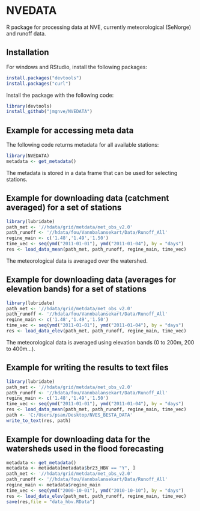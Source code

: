 # NVEDATA

R package for processing data at NVE, currently meteorological (SeNorge) and runoff data.

## Installation

For windows and RStudio, install the following packages:

```R
install.packages("devtools")
install.packages("curl")
```

Install the package with the following code:

```R
library(devtools)
install_github("jmgnve/NVEDATA")
```

## Example for accessing meta data

The following code returns metadata for all available stations:

```R
library(NVEDATA)
metadata <- get_metadata()
```

The metadata is stored in a data frame that can be used for selecting stations.

## Example for downloading data (catchment averaged) for a set of stations

```R
library(lubridate)
path_met <- '//hdata/grid/metdata/met_obs_v2.0'
path_runoff <- '//hdata/fou/Vannbalansekart/Data/Runoff_All'
regine_main <- c('1.48','1.49','1.50')
time_vec <- seq(ymd("2011-01-01"), ymd("2011-01-04"), by = "days")
res <- load_data_mean(path_met, path_runoff, regine_main, time_vec)
```
The meteorological data is averaged over the watershed.

## Example for downloading data (averages for elevation bands) for a set of stations

```R
library(lubridate)
path_met <- '//hdata/grid/metdata/met_obs_v2.0'
path_runoff <- '//hdata/fou/Vannbalansekart/Data/Runoff_All'
regine_main <- c('1.48','1.49','1.50')
time_vec <- seq(ymd("2011-01-01"), ymd("2011-01-04"), by = "days")
res <- load_data_elev(path_met, path_runoff, regine_main, time_vec)
```
The meteorological data is averaged using elevation bands (0 to 200m, 200 to 400m...).

## Example for writing the results to text files

```R
library(lubridate)
path_met <- '//hdata/grid/metdata/met_obs_v2.0'
path_runoff <- '//hdata/fou/Vannbalansekart/Data/Runoff_All'
regine_main <- c('1.48','1.49','1.50')
time_vec <- seq(ymd("2011-01-01"), ymd("2011-01-04"), by = "days")
res <- load_data_mean(path_met, path_runoff, regine_main, time_vec)
path <- 'C:/Users/psan/Desktop/NVES_BESTA_DATA'
write_to_text(res, path)
```
## Example for downloading data for the watersheds used in the flood forecasting

```R
metadata <- get_metadata()
metadata <- metadata[metadata$br23_HBV == "Y", ]
path_met <- '//hdata/grid/metdata/met_obs_v2.0'
path_runoff <- '//hdata/fou/Vannbalansekart/Data/Runoff_All'
regine_main <- metadata$regine_main
time_vec <- seq(ymd("2000-10-01"), ymd("2010-10-10"), by = "days")
res <- load_data_elev(path_met, path_runoff, regine_main, time_vec)
save(res,file = "data_hbv.RData")
```


